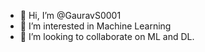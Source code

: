 - 👋 Hi, I’m @GauravS0001
- 👀 I’m interested in Machine Learning
- 💞️ I’m looking to collaborate on ML and DL.

<!---
GauravS0001/GauravS0001 is a ✨ special ✨ repository because its `README.md` (this file) appears on your GitHub profile.
You can click the Preview link to take a look at your changes.
--->
